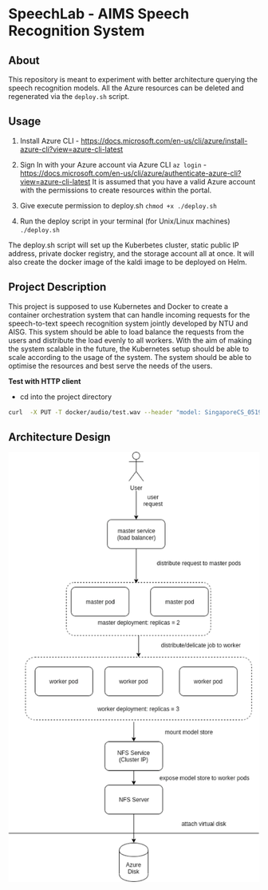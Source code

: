 # SpeechLab - AIMS Speech Recognition System 

## About

This repository is meant to experiment with better architecture querying the speech recognition models. All the Azure resources can be deleted and regenerated via the `deploy.sh` script. 

## Usage

1. Install Azure CLI - https://docs.microsoft.com/en-us/cli/azure/install-azure-cli?view=azure-cli-latest

2. Sign In with your Azure account via Azure CLI
`az login` - https://docs.microsoft.com/en-us/cli/azure/authenticate-azure-cli?view=azure-cli-latest
It is assumed that you have a valid Azure account with the permissions to create resources within the portal.

3. Give execute permission to deploy.sh
`chmod +x ./deploy.sh`

4. Run the deploy script in your terminal (for Unix/Linux machines)
`./deploy.sh`

The deploy.sh script will set up the Kuberbetes cluster, static public IP address, private docker registry, and the storage account all at once. It will also create the docker image of the kaldi image to be deployed on Helm. 


## Project Description

This project is supposed to use Kubernetes and Docker to create a container orchestration system that can handle incoming requests for the speech-to-text speech recognition system jointly developed by NTU and AISG. This system should be able to load balance the requests from the users and distribute the load evenly to all workers. With the aim of making the system scalable in the future, the Kubernetes setup should be able to scale according to the usage of the system. The system should be able to optimise the resources and best serve the needs of the users.

**Test with HTTP client**

- cd into the project directory

```bash
curl  -X PUT -T docker/audio/test.wav --header "model: SingaporeCS_0519NNET3" --header "content-type: audio/x-wav" "http://[STATIC_PUBLIC_IP]/client/dynamic/recognize"

```

## Architecture Design 

![Archtecture Diagram](./architecture_diagram.png)